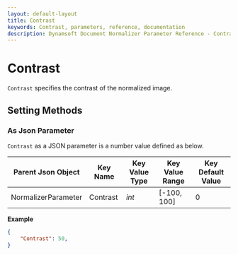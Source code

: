 ```yaml
---
layout: default-layout
title: Contrast
keywords: Contrast, parameters, reference, documentation
description: Dynamsoft Document Normalizer Parameter Reference - Contrast
---
```


# Contrast

`Contrast` specifies the contrast of the normalized image.

## Setting Methods

### As Json Parameter

`Contrast` as a JSON parameter is a number value defined as below.

| Parent Json Object | Key Name | Key Value Type | Key Value Range | Key Default Value |
| ------------------ | -------- | -------------- | ----------- | ------------- |
| NormalizerParameter | Contrast | *int* | [-100, 100] | 0 |

**Example**

```json
{
    "Contrast": 50,
}
```
